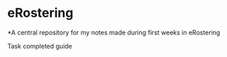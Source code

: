 # eRostering
*A central repository for my notes made during first weeks in eRostering


Task completed guide
